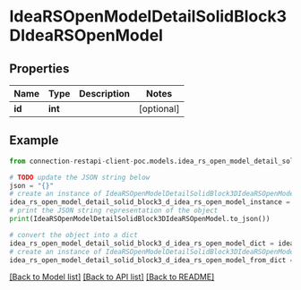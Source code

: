 # IdeaRSOpenModelDetailSolidBlock3DIdeaRSOpenModel


## Properties

Name | Type | Description | Notes
------------ | ------------- | ------------- | -------------
**id** | **int** |  | [optional] 

## Example

```python
from connection-restapi-client-poc.models.idea_rs_open_model_detail_solid_block3_d_idea_rs_open_model import IdeaRSOpenModelDetailSolidBlock3DIdeaRSOpenModel

# TODO update the JSON string below
json = "{}"
# create an instance of IdeaRSOpenModelDetailSolidBlock3DIdeaRSOpenModel from a JSON string
idea_rs_open_model_detail_solid_block3_d_idea_rs_open_model_instance = IdeaRSOpenModelDetailSolidBlock3DIdeaRSOpenModel.from_json(json)
# print the JSON string representation of the object
print(IdeaRSOpenModelDetailSolidBlock3DIdeaRSOpenModel.to_json())

# convert the object into a dict
idea_rs_open_model_detail_solid_block3_d_idea_rs_open_model_dict = idea_rs_open_model_detail_solid_block3_d_idea_rs_open_model_instance.to_dict()
# create an instance of IdeaRSOpenModelDetailSolidBlock3DIdeaRSOpenModel from a dict
idea_rs_open_model_detail_solid_block3_d_idea_rs_open_model_from_dict = IdeaRSOpenModelDetailSolidBlock3DIdeaRSOpenModel.from_dict(idea_rs_open_model_detail_solid_block3_d_idea_rs_open_model_dict)
```
[[Back to Model list]](../README.md#documentation-for-models) [[Back to API list]](../README.md#documentation-for-api-endpoints) [[Back to README]](../README.md)


